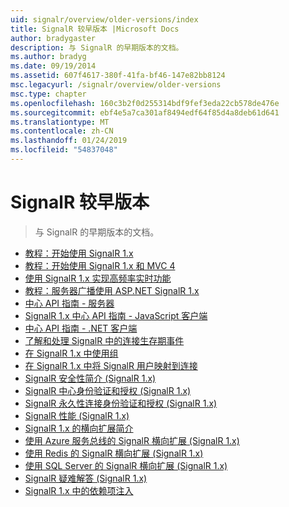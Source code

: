 ```yaml
---
uid: signalr/overview/older-versions/index
title: SignalR 较早版本 |Microsoft Docs
author: bradygaster
description: 与 SignalR 的早期版本的文档。
ms.author: bradyg
ms.date: 09/19/2014
ms.assetid: 607f4617-380f-41fa-bf46-147e82bb8124
msc.legacyurl: /signalr/overview/older-versions
msc.type: chapter
ms.openlocfilehash: 160c3b2f0d255314bdf9fef3eda22cb578de476e
ms.sourcegitcommit: ebf4e5a7ca301af8494edf64f85d4a8deb61d641
ms.translationtype: MT
ms.contentlocale: zh-CN
ms.lasthandoff: 01/24/2019
ms.locfileid: "54837048"
---
```

<a name="signalr-older-versions"></a>SignalR 较早版本
====================
> 与 SignalR 的早期版本的文档。


- [教程：开始使用 SignalR 1.x](tutorial-getting-started-with-signalr.md)
- [教程：开始使用 SignalR 1.x 和 MVC 4](tutorial-getting-started-with-signalr-and-mvc-4.md)
- [使用 SignalR 1.x 实现高频率实时功能](tutorial-high-frequency-realtime-with-signalr.md)
- [教程：服务器广播使用 ASP.NET SignalR 1.x](tutorial-server-broadcast-with-aspnet-signalr.md)
- [中心 API 指南 - 服务器](signalr-1x-hubs-api-guide-server.md)
- [SignalR 1.x 中心 API 指南 - JavaScript 客户端](signalr-1x-hubs-api-guide-javascript-client.md)
- [中心 API 指南 - .NET 客户端](signalr-1x-hubs-api-guide-net-client.md)
- [了解和处理 SignalR 中的连接生存期事件](handling-connection-lifetime-events.md)
- [在 SignalR 1.x 中使用组](working-with-groups.md)
- [在 SignalR 1.x 中将 SignalR 用户映射到连接](mapping-users-to-connections.md)
- [SignalR 安全性简介 (SignalR 1.x)](introduction-to-security.md)
- [SignalR 中心身份验证和授权 (SignalR 1.x)](hub-authorization.md)
- [SignalR 永久性连接身份验证和授权 (SignalR 1.x)](persistent-connection-authorization.md)
- [SignalR 性能 (SignalR 1.x)](signalr-performance.md)
- [SignalR 1.x 的横向扩展简介](scaleout-in-signalr.md)
- [使用 Azure 服务总线的 SignalR 横向扩展 (SignalR 1.x)](scaleout-with-windows-azure-service-bus.md)
- [使用 Redis 的 SignalR 横向扩展 (SignalR 1.x)](scaleout-with-redis.md)
- [使用 SQL Server 的 SignalR 横向扩展 (SignalR 1.x)](scaleout-with-sql-server.md)
- [SignalR 疑难解答 (SignalR 1.x)](troubleshooting.md)
- [SignalR 1.x 中的依赖项注入](dependency-injection.md)
